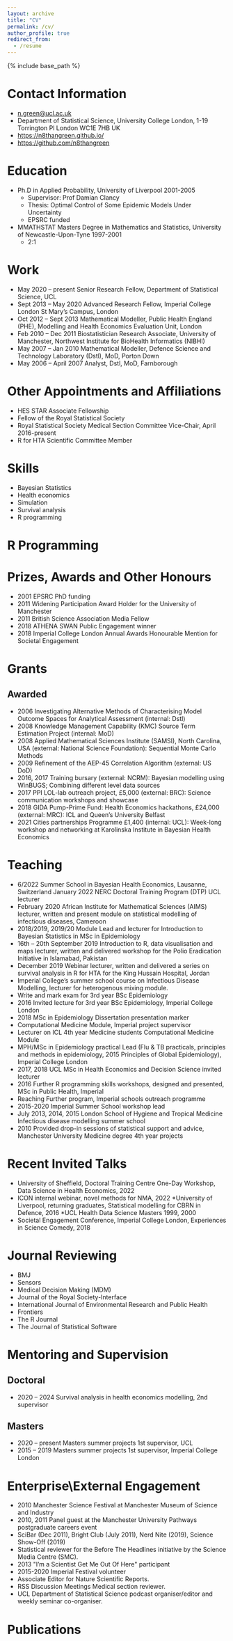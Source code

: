 ```yaml
---
layout: archive
title: "CV"
permalink: /cv/
author_profile: true
redirect_from:
  - /resume
---
```


{% include base_path %}

Contact Information
===================
* <n.green@ucl.ac.uk>
 * Department of Statistical Science, University College London, 1-19 Torrington Pl London WC1E 7HB UK
* https://n8thangreen.github.io/
* https://github.com/n8thangreen

Education
==========
* Ph.D in Applied Probability, University of Liverpool 2001-2005
  + Supervisor: Prof Damian Clancy
  + Thesis: Optimal Control of Some Epidemic Models Under Uncertainty
  + EPSRC funded
* MMATHSTAT Masters Degree in Mathematics and Statistics, University of Newcastle-Upon-Tyne 1997-2001
  + 2:1

Work
======
* May 2020 – present Senior Research Fellow, Department of Statistical Science, UCL
* Sept 2013 – May 2020 Advanced Research Fellow, Imperial College London St Mary’s Campus, London
* Oct 2012 – Sept 2013 Mathematical Modeller, Public Health England (PHE), Modelling and Health 
	Economics Evaluation Unit, London
* Feb 2010 – Dec 2011 Biostatistician Research Associate, University of Manchester, Northwest Institute for BioHealth Informatics (NIBHI)
* May 2007 – Jan 2010 Mathematical Modeller, Defence Science and Technology Laboratory (Dstl), MoD, Porton Down
* May 2006 – April 2007 Analyst, Dstl, MoD, Farnborough


Other Appointments and Affiliations
=============

* HES STAR Associate Fellowship
* Fellow of the Royal Statistical Society
* Royal Statistical Society Medical Section Committee Vice-Chair, April 2016-present
* R for HTA Scientific Committee Member

Skills
======
* Bayesian Statistics
* Health economics
* Simulation
* Survival analysis
* R programming


R Programming
==============

Prizes, Awards and Other Honours
==================
* 2001 EPSRC PhD funding
* 2011 Widening Participation Award Holder for the University of Manchester
* 2011 British Science Association Media Fellow
* 2018 ATHENA SWAN Public Engagement winner
* 2018 Imperial College London Annual Awards Honourable Mention for Societal Engagement

Grants
=======
Awarded
--------
* 2006 Investigating Alternative Methods of Characterising Model Outcome Spaces for Analytical Assessment (internal: Dstl)
* 2008 Knowledge Management Capability (KMC) Source Term Estimation Project (internal: MoD)
* 2008 Applied Mathematical Sciences Institute (SAMSI), North Carolina, USA (external: National Science Foundation): Sequential Monte Carlo Methods
* 2009 Refinement of the AEP-45 Correlation Algorithm (external: US DoD)
* 2016, 2017 Training bursary (external: NCRM): Bayesian modelling using WinBUGS; Combining different level data sources
* 2017 PPI LOL-lab outreach project, £5,000 (external: BRC): Science communication workshops and showcase
* 2018 GIDA Pump-Prime Fund: Health Economics hackathons, £24,000 (external: MRC): ICL and Queen’s University Belfast
* 2021 Cities partnerships Programme £1,400 (internal: UCL): Week-long workshop and networking at Karolinska Institute in Bayesian Health Economics

Teaching
=========
* 6/2022 Summer School in Bayesian Health Economics, Lausanne, Switzerland
January 2022 NERC Doctoral Training Program (DTP) UCL lecturer 
* February 2020 African Institute for Mathematical Sciences (AIMS) lecturer, written and present module on statistical modelling of infectious diseases, Cameroon
* 2018/2019, 2019/20 Module Lead and lecturer for Introduction to Bayesian Statistics in MSc in Epidemiology 
* 16th – 20th September 2019 Introduction to R, data visualisation and maps lecturer, written and delivered workshop for the Polio Eradication Initiative in Islamabad, Pakistan
* December 2019 Webinar lecturer, written and delivered a series on survival analysis in R for HTA for the King Hussain Hospital, Jordan
* Imperial College’s summer school course on Infectious Disease Modelling, lecturer for heterogenous mixing module.
* Write and mark exam for 3rd year BSc Epidemiology
* 2016 Invited lecture for 3rd year BSc Epidemiology, Imperial College London
* 2018 MSc in Epidemiology Dissertation presentation marker
* Computational Medicine Module, Imperial project supervisor
* Lecturer on ICL 4th year Medicine students Computational Medicine Module
* MPH/MSc in Epidemiology practical Lead (Flu & TB practicals, principles and methods in epidemiology, 2015 Principles of Global Epidemiology), Imperial College London 
* 2017, 2018  UCL MSc in Health Economics and Decision Science invited lecturer 
* 2016 Further R programming skills workshops, designed and presented, MSc in Public Health, Imperial 
* Reaching Further program, Imperial schools outreach programme
* 2015-2020 Imperial Summer School workshop lead
* July 2013, 2014, 2015 London School of Hygiene and Tropical Medicine Infectious disease modelling summer school
* 2010 Provided drop-in sessions of statistical support and advice, Manchester University Medicine degree 4th year projects


Recent Invited Talks
=====================
* University of Sheffield, Doctoral Training Centre One-Day Workshop, Data Science in Health Economics, 2022
* ICON internal webinar, novel methods for NMA, 2022
*University of Liverpool, returning graduates, Statistical modelling for CBRN in Defence, 2016
*UCL Health Data Science Masters 1999, 2000
* Societal Engagement Conference, Imperial College London, Experiences in Science Comedy, 2018

Journal Reviewing
==================
* BMJ
* Sensors
* Medical Decision Making (MDM)
* Journal of the Royal Society-Interface
* International Journal of Environmental Research and Public Health
* Frontiers
* The R Journal
* The Journal of Statistical Software

Mentoring and Supervision
==========================
Doctoral
---------
* 2020 – 2024 Survival analysis in health economics modelling, 2nd supervisor 

Masters
--------
* 2020 – present Masters summer projects 1st supervisor, UCL
* 2015 – 2019 Masters summer projects 1st supervisor, Imperial College London

Enterprise\External Engagement
=======================================
* 2010 Manchester Science Festival at Manchester Museum of Science and Industry
* 2010, 2011 Panel guest at the Manchester University Pathways postgraduate careers event
* SciBar (Dec 2011), Bright Club (July 2011), Nerd Nite (2019), Science Show-Off (2019)
* Statistical reviewer for the Before The Headlines initiative by the Science Media Centre (SMC).
* 2013 "I’m a Scientist Get Me Out Of Here" participant
* 2015-2020 Imperial Festival volunteer
* Associate Editor for Nature Scientific Reports.
* RSS Discussion Meetings Medical section reviewer.
* UCL Department of Statistical Science podcast organiser/editor and weekly seminar co-organiser.

Publications
=============
